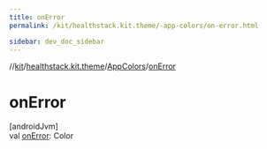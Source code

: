 ```yaml
---
title: onError
permalink: /kit/healthstack.kit.theme/-app-colors/on-error.html

sidebar: dev_doc_sidebar
---
```

//[kit](../../../kit.html)/[healthstack.kit.theme](../index.html)/[AppColors](index.html)/[onError](on-error.html)



# onError



[androidJvm]\
val [onError](on-error.html): Color




